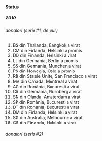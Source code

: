 #### Status

##### 2019

###### donatori (seria #1, _de aur_)

1. BS din Thailanda, Bangkok a virat
2. CM din Finlanda, Helsinki a promis
3. DD din Finlanda, Helsinki a virat
4. LL din Germania, Berlin a promis
5. SS din Germania, Munchen a virat
6. PS din Norvegia, Oslo a promis
7. RB din Statele Unite, San Francisco a virat
8. MV din Canada, Montreal a virat
9. AG din România, Bucuresti a virat
10. CR din Germania, Nurnberg a virat
11. SN din Olanda, Amsterdam a virat
12. SP din România, Bucuresti a virat
13. DT din România, Bucuresti a virat
14. DM din Finlanda, Helsinki a virat
15. SG din Australia, Melbourne a virat
16. CB din Finlanda, Helsinki a virat


###### donatori (seria #2)
